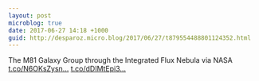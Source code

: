 ```yaml
---
layout: post
microblog: true
date: 2017-06-27 14:18 +1000
guid: http://desparoz.micro.blog/2017/06/27/t879554488801124352.html
---
```

The M81 Galaxy Group through the Integrated Flux Nebula   via NASA [t.co/N6OKsZysn...](https://t.co/N6OKsZysnF) [t.co/dDIMtEpi3...](https://t.co/dDIMtEpi3X)
